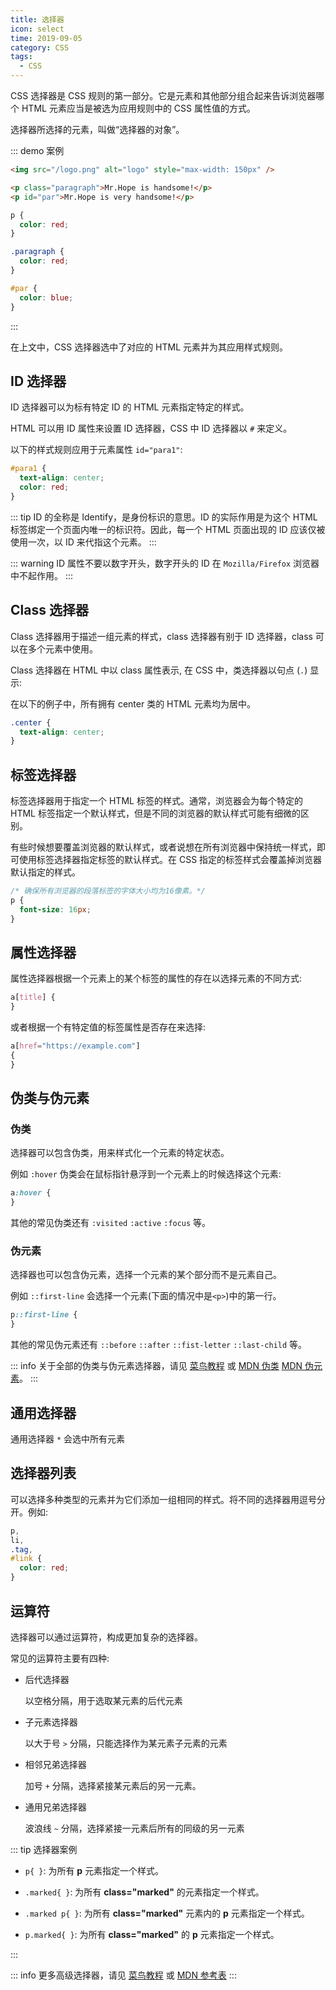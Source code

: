 ```yaml
---
title: 选择器
icon: select
time: 2019-09-05
category: CSS
tags:
  - CSS
---
```


CSS 选择器是 CSS 规则的第一部分。它是元素和其他部分组合起来告诉浏览器哪个 HTML 元素应当是被选为应用规则中的 CSS 属性值的方式。

选择器所选择的元素，叫做“选择器的对象”。

<!-- more -->

::: demo 案例

```html
<img src="/logo.png" alt="logo" style="max-width: 150px" />

<p class="paragraph">Mr.Hope is handsome!</p>
<p id="par">Mr.Hope is very handsome!</p>
```

```css
p {
  color: red;
}

.paragraph {
  color: red;
}

#par {
  color: blue;
}
```

:::

在上文中，CSS 选择器选中了对应的 HTML 元素并为其应用样式规则。

## ID 选择器

ID 选择器可以为标有特定 ID 的 HTML 元素指定特定的样式。

HTML 可以用 ID 属性来设置 ID 选择器，CSS 中 ID 选择器以 `#` 来定义。

以下的样式规则应用于元素属性 `id="para1"`:

```css
#para1 {
  text-align: center;
  color: red;
}
```

::: tip
ID 的全称是 Identify，是身份标识的意思。ID 的实际作用是为这个 HTML 标签绑定一个页面内唯一的标识符。因此，每一个 HTML 页面出现的 ID 应该仅被使用一次，以 ID 来代指这个元素。
:::

::: warning
ID 属性不要以数字开头，数字开头的 ID 在 `Mozilla/Firefox` 浏览器中不起作用。
:::

## Class 选择器

Class 选择器用于描述一组元素的样式，class 选择器有别于 ID 选择器，class 可以在多个元素中使用。

Class 选择器在 HTML 中以 class 属性表示, 在 CSS 中，类选择器以句点 (`.`) 显示:

在以下的例子中，所有拥有 center 类的 HTML 元素均为居中。

```css
.center {
  text-align: center;
}
```

## 标签选择器

标签选择器用于指定一个 HTML 标签的样式。通常，浏览器会为每个特定的 HTML 标签指定一个默认样式，但是不同的浏览器的默认样式可能有细微的区别。

有些时候想要覆盖浏览器的默认样式，或者说想在所有浏览器中保持统一样式，即可使用标签选择器指定标签的默认样式。在 CSS 指定的标签样式会覆盖掉浏览器默认指定的样式。

```css
/* 确保所有浏览器的段落标签的字体大小均为16像素。*/
p {
  font-size: 16px;
}
```

## 属性选择器

属性选择器根据一个元素上的某个标签的属性的存在以选择元素的不同方式:

```css
a[title] {
}
```

或者根据一个有特定值的标签属性是否存在来选择:

```css
a[href="https://example.com"]
{
}
```

## 伪类与伪元素

### 伪类

选择器可以包含伪类，用来样式化一个元素的特定状态。

例如 `:hover` 伪类会在鼠标指针悬浮到一个元素上的时候选择这个元素:

```css
a:hover {
}
```

其他的常见伪类还有 `:visited` `:active` `:focus` 等。

### 伪元素

选择器也可以包含伪元素，选择一个元素的某个部分而不是元素自己。

例如 `::first-line` 会选择一个元素(下面的情况中是`<p>`)中的第一行。

```css
p::first-line {
}
```

其他的常见伪元素还有 `::before` `::after` `::fist-letter` `::last-child` 等。

::: info
关于全部的伪类与伪元素选择器，请见 [菜鸟教程](https://www.runoob.com/cssref/css-selectors.html) 或 [MDN 伪类](https://developer.mozilla.org/zh-CN/docs/Web/CSS/Pseudo-classes) [MDN 伪元素](https://developer.mozilla.org/zh-CN/docs/Web/CSS/Pseudo-elements)。
:::

## 通用选择器

通用选择器 `*` 会选中所有元素

## 选择器列表

可以选择多种类型的元素并为它们添加一组相同的样式。将不同的选择器用逗号分开。例如:

```css
p,
li,
.tag,
#link {
  color: red;
}
```

## 运算符

选择器可以通过运算符，构成更加复杂的选择器。

常见的运算符主要有四种:

- 后代选择器

  以空格分隔，用于选取某元素的后代元素

- 子元素选择器

  以大于号 `>` 分隔，只能选择作为某元素子元素的元素

- 相邻兄弟选择器

  加号 `+` 分隔，选择紧接某元素后的另一元素。

- 通用兄弟选择器

  波浪线 `~` 分隔，选择紧接一元素后所有的同级的另一元素

::: tip 选择器案例

- `p{ }`: 为所有 **p** 元素指定一个样式。

- `.marked{ }`: 为所有 **class="marked"** 的元素指定一个样式。

- `.marked p{ }`: 为所有 **class="marked"** 元素内的 **p** 元素指定一个样式。

- `p.marked{ }`: 为所有 **class="marked"** 的 **p** 元素指定一个样式。

:::

::: info
更多高级选择器，请见 [菜鸟教程](https://www.runoob.com/cssref/css-selectors.html) 或 [MDN 参考表](https://developer.mozilla.org/zh-CN/docs/Learn/CSS/Building_blocks/Selectors#%E9%80%89%E6%8B%A9%E5%99%A8%E5%8F%82%E8%80%83%E8%A1%A8)
:::

